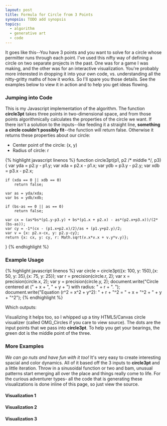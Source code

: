 ```yaml
---
layout: post
title: Formula for Circle from 3 Points
synopsis: TODO add synopsis
topics:
  - algorithm
  - generative art
  - code
---
```


It goes like this--You have 3 points and you want to solve for a circle whose permitter runs through each point.  I've used this nifty way of defining a circle on two separate projects in the past.  One was for a game I was making, and the other was for an interactive visualization. You're probably more interested in dropping it into your own code, vs. understanding all the nitty-gritty maths of how it works. So I'll spare you those details.  See the examples below to view it in action and to help you get ideas flowing.

<script type="text/javascript">

//  ------------------------------------------------------
//  ECMAScript doesn't providate a method to round to a
//  desired precision, so we we'll use our own

function precision(number, digits)
{
	var multiple = Math.pow(10, digits);
	return Math.round(number*multiple)/multiple;
}


//  ------------------------------------------------------
//  Solves for a circle who perimeter runs through three
//  points in a 2d space. Returns false if there is no
//  solution to the inputs

function circle3pt(p1, p2 /* middle */, p3)
{
	var yda = p2.y - p1.y;
	var xda = p2.x - p1.x;
	var ydb = p3.y - p2.y;
	var xdb = p3.x - p2.x;

	if (xda == 0 || xdb == 0)
		return false;

	var as = yda/xda;
	var bs = ydb/xdb;
	
	if (bs-as == 0 || as == 0)
		return false;

	var cx = (as*bs*(p1.y-p3.y) + bs*(p1.x + p2.x) - as*(p2.x+p3.x))/(2*(bs-as));
	var cy = -1*(cx - (p1.x+p2.x)/2)/as + (p1.y+p2.y)/2;
	var v = {x: p2.x-cx, y: p2.y-cy};
	return {x: cx, y: cy, r: Math.sqrt(v.x*v.x + v.y*v.y)};
}

//  ------------------------------------------------------
//  Linear interpolation

function lerp(a,b,p)
{
	return a+(b-a)*p;
}


//  ------------------------------------------------------
//  OMG Circles

var OMG_Circles = {
	create: function(canvas_id, generator, style)
	{
		var canvas = $(canvas_id);
		if (!canvas[0].getContext)
			return false;
		
		var ctx = canvas[0].getContext("2d");
		ctx.save();
		style(ctx, generator(canvas.width(), canvas.height()))
		ctx.restore();
		return true;
	}, style:
	{
		plain: function (ctx, circles)
		{
			for (var i=0;i<circles.length;++i)
			{
				ctx.strokeStyle = "#c96d41";
				ctx.beginPath();
				ctx.arc(circles[i].circle.x,circles[i].circle.y,circles[i].circle.r,0,Math.PI*2,true);
				ctx.closePath();
				ctx.stroke();
			}
			
			for (var i=0;i<circles.length;++i)
			{
				for (var j=0;j<3;++j)
				{
					ctx.fillStyle = j == 1 ? "#4f8821" : "#443447";
					
					var p = circles[i].vertices[j];
					ctx.beginPath();
					ctx.arc(p.x,p.y,3,0,Math.PI*2,true);
					ctx.closePath();
					ctx.fill();
				}
			}
		}, shaded: function (ctx, circles)
		{
			circles = circles.reverse();
			
			var highlight = 5;
			var highlight_offset = 3;
			
			var shadow = 12;
			var shadow_offset = 10;
			for (var i=0;i<circles.length;++i)
			{
				// highlight
				ctx.save();
				ctx.strokeStyle = "rgba(209,183,106, 0.2)";
				ctx.lineWidth = highlight;
				ctx.beginPath();
				ctx.arc(circles[i].circle.x-highlight_offset,circles[i].circle.y-highlight_offset,circles[i].circle.r,0,Math.PI*2,true);
				ctx.closePath();
				ctx.stroke();
				ctx.restore();
				
				// shadow
				ctx.save();
				ctx.strokeStyle = "rgba(43,29,42, 0.05)";
				ctx.lineWidth = shadow;
				ctx.beginPath();
				ctx.arc(circles[i].circle.x+shadow_offset,circles[i].circle.y,circles[i].circle.r,0,Math.PI*2,true);
				ctx.closePath();
				ctx.stroke();
				ctx.restore();
				
				// body
				var r = Math.round(lerp(67,199,i/circles.length));
				var g = Math.round(lerp(52,126,i/circles.length));
				var b = Math.round(lerp(71,91,i/circles.length));
				ctx.fillStyle = "rgb(" + r + "," + g + "," + b + ")";
				ctx.beginPath();
				ctx.arc(circles[i].circle.x,circles[i].circle.y,circles[i].circle.r,0,Math.PI*2,true);
				ctx.closePath();
				ctx.fill();
			}
		}, line: function (ctx, circles)
		{
			for (var i=1;i<circles.length;++i)
			{
				var a = circles[i-1].circle;
				var b = circles[i].circle;
				
				ctx.strokeStyle = "rgba(0,0,0,0.1)";
				ctx.lineWidth = 15;
				ctx.beginPath();
				ctx.arc(circles[i].circle.x,circles[i].circle.y,circles[i].circle.r+10,0,Math.PI*2,true);
				ctx.closePath();
				ctx.stroke();
				
				
				
				ctx.fillStyle = "#4f8821";
				ctx.beginPath();
				ctx.arc(circles[i].circle.x,circles[i].circle.y,4,0,Math.PI*2,true);
				ctx.closePath();
				ctx.fill();
				
				
				var c = Math.round(lerp(0,200,i/circles.length));
				ctx.strokeStyle = "rgb(" + c + "," + c + "," + c + ")";
				ctx.lineWidth = 1;
				
				var step = Math.PI/16;
				for (var theta=0;theta<2*Math.PI;theta+=step)
				{
					ctx.save();
					ctx.beginPath();
					ctx.moveTo(a.x + Math.cos(theta)*a.r, a.y + Math.sin(theta)*a.r);
					ctx.lineTo(b.x + Math.cos(theta)*b.r, b.y + Math.sin(theta)*b.r);
					ctx.closePath();
					ctx.stroke();
					ctx.restore();
				}
				

				ctx.beginPath();
				ctx.arc(circles[i].circle.x,circles[i].circle.y,circles[i].circle.r,0,Math.PI*2,true);
				ctx.closePath();
				ctx.stroke();
			}
		}
	}
};


//  ------------------------------------------------------
//  Generate and draw

$(function ()
{
	function example01_generator(w, h)
	{
		var a = [];
		var points = [{x: 100, y: 150},{x: 50, y: 35},{x: 75, y: 25}];
		a.push({vertices: points, circle: circle3pt(points[0], points[1], points[2])});
		return a;
	}
	
	function example02_generator(w, h)
	{
		var a = [];
		var center = {x: 40, y: h/2}
		
		for (var i=0;i<40;++i)
		{
			var xo = i*10;
			var yo = 40 + Math.cos(i/Math.PI)*30;
			var points = [{x: center.x + xo, y: center.y + yo},{x: center.x, y: center.y},{x: center.x + xo, y: center.y}];
			a.push({vertices: points, circle: circle3pt(points[0], points[1], points[2])});
		}
		return a;
	}
	
	function example03_generator(w, h)
	{
		var a = [];
		var center = {x: -100, y: 100}
		
		for (var i=0;i<40;++i)
		{
			var xo = i*10;
			var yo = 40 + Math.tan(i/Math.PI)*30;
			var points = [{x: center.x + xo, y: center.y + yo},{x: center.x, y: center.y},{x: center.x + xo, y: center.y}];
			a.push({vertices: points, circle: circle3pt(points[0], points[1], points[2])});
		}
		return a;
	}
	
	function example04_generator(w, h)
	{
		var a = [];
		var center = {x: 80, y: h/2 - 80}
		
		for (var i=0;i<120;++i)
		{
			var xo = i*2;
			var xo2 = i*2;
			var yo = 40 + Math.abs(Math.sin(i/Math.PI/2 + Math.PI/2)*30);
			var yo2 = Math.sin(i*Math.PI/60)*100 + 100;
			var points = [{x: center.x + xo, y: center.y + yo},{x: center.x-10, y: center.y+90},{x: center.x + xo2, y: center.y + yo2}];
			a.push({vertices: points, circle: circle3pt(points[0], points[1], points[2])});
		}
		return a;
	}
	
	
	OMG_Circles.create("#example01", example01_generator, OMG_Circles.style.plain);
	
	OMG_Circles.create("#example02_plain", example02_generator, OMG_Circles.style.plain);
	OMG_Circles.create("#example02_shaded", example02_generator, OMG_Circles.style.shaded);
	OMG_Circles.create("#example02_line", example02_generator, OMG_Circles.style.line);
	
	OMG_Circles.create("#example03_plain", example03_generator, OMG_Circles.style.plain);
	OMG_Circles.create("#example03_shaded", example03_generator, OMG_Circles.style.shaded);
	OMG_Circles.create("#example03_line", example03_generator, OMG_Circles.style.line);
	
	OMG_Circles.create("#example04_plain", example04_generator, OMG_Circles.style.plain);
	OMG_Circles.create("#example04_shaded", example04_generator, OMG_Circles.style.shaded);
	OMG_Circles.create("#example04_line", example04_generator, OMG_Circles.style.line);
});

</script>

### Jumping into Code

This is my Javascript implementation of the algorithm. The function **circle3pt** takes three points in two-dimensional space, and from those points algorithmically calculates the properties of the circle we want. If there isn't a solution to the inputs--like feeding it a straight line, **something a circle couldn't possibly fit**--the function will return false.  Otherwise it returns these properties about our circle:

 * Center point of the circle: (x, y)
 * Radius of circle: r

{% highlight javascript linenos %}
function circle3pt(p1, p2 /* middle */, p3)
{
	var yda = p2.y - p1.y;
	var xda = p2.x - p1.x;
	var ydb = p3.y - p2.y;
	var xdb = p3.x - p2.x;

	if (xda == 0 || xdb == 0)
		return false;

	var as = yda/xda;
	var bs = ydb/xdb;
	
	if (bs-as == 0 || as == 0)
		return false;

	var cx = (as*bs*(p1.y-p3.y) + bs*(p1.x + p2.x) - as*(p2.x+p3.x))/(2*(bs-as));
	var cy = -1*(cx - (p1.x+p2.x)/2)/as + (p1.y+p2.y)/2;
	var v = {x: p2.x-cx, y: p2.y-cy};
	return {x: cx, y: cy, r: Math.sqrt(v.x*v.x + v.y*v.y)};
}
{% endhighlight %}

### Example Usage

{% highlight javascript linenos %}
var circle = circle3pt({x: 100, y: 150},{x: 50, y: 35},{x: 75, y: 25});
var r = precision(circle.r, 2);
var x = precision(circle.x, 2);
var y = precision(circle.y, 2);
document.write("Circle centered at (" + x + ", " + y + ") with radius: " + r + ". ");
document.write("Equation (r^2 = x^2 + y^2): " + r + "^2 = " + x + "^2 + " + y + "^2");
{% endhighlight %}

Which outputs:

<script type="text/javascript">
var circle = circle3pt({x: 100, y: 150},{x: 50, y: 35},{x: 75, y: 25});
var r = precision(circle.r, 2);
var x = precision(circle.x, 2);
var y = precision(circle.y, 2);
document.write("Circle centered at (" + x + ", " + y + ") with radius: " + r + ". ");
document.write("Equation (r^2 = x^2 + y^2): " + r + "^2 = " + x + "^2 + " + y + "^2");
</script>

Visualizing it helps too, so I whipped up a tiny HTML5/Canvas circle visualizer (called OMG_Circles if you care to view source). The dots are the input points that we pass into **circle3pt**. To help you get your bearings, the green dot is the middle point of the three.

<canvas id="example01" width="175" height="175">
</canvas>

### More Examples

_We can go nuts and have fun with it too!_ It's very easy to create interesting spacial and color dynamics. All of it based off the 3 inputs to **circle3pt** and a little iteration.  Throw in a sinusoidal function or two and bam, unusual patterns start emerging all over the place and things really come to life.  For the curious adventurer types- all the code that is generating these visualizations is done inline of this page, so just view the source.

#### Visualization 1

<canvas id="example02_plain" width="300" height="400">
</canvas><canvas id="example02_shaded" width="300" height="400">
</canvas><canvas id="example02_line" width="300" height="400">
</canvas>

#### Visualization 2

<canvas id="example03_plain" width="300" height="400">
</canvas><canvas id="example03_shaded" width="300" height="400">
</canvas><canvas id="example03_line" width="300" height="400">
</canvas>

#### Visualization 3

<canvas id="example04_plain" width="300" height="400">
</canvas><canvas id="example04_shaded" width="300" height="400">
</canvas><canvas id="example04_line" width="300" height="400">
</canvas>


